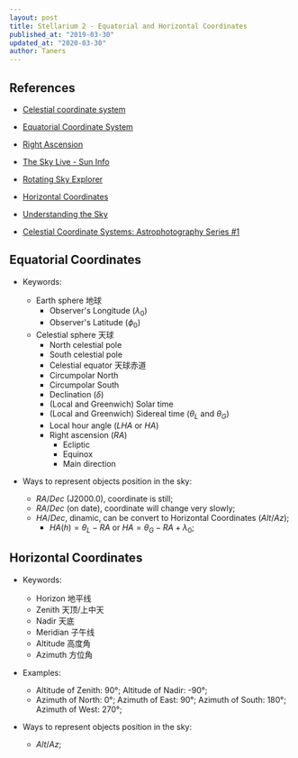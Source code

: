 ```yaml
---
layout: post
title: Stellarium 2 - Equatorial and Horizontal Coordinates
published_at: "2019-03-30"
updated_at: "2020-03-30"
author: Taners
---
```


## References

- [Celestial coordinate system](https://en.wikipedia.org/wiki/Celestial_coordinate_system)

- [Equatorial Coordinate System](http://astronomy.swin.edu.au/cosmos/E/Equatorial+Coordinate+System)

- [Right Ascension](http://astronomy.swin.edu.au/cosmos/R/Right+Ascension)

- [The Sky Live - Sun Info](https://theskylive.com/sun-info)

- [Rotating Sky Explorer](https://gateway.golabz.eu/embed/apps/c53a2e03-ff8f-4aa9-a986-a171896a7919/app.html)

- [Horizontal Coordinates](https://en.wikipedia.org/wiki/Horizontal_coordinate_system)

- [Understanding the Sky](https://www.youtube.com/watch?v=i2e0aRtwsCY&list=PLrAnGxL8nxOHzZi2QikEwZAilC4opr18R)

- [Celestial Coordinate Systems: Astrophotography Series #1](https://www.youtube.com/watch?v=r2mQzJqBaN4&t=3211s)

## Equatorial Coordinates

- Keywords:
  - Earth sphere     地球
    - Observer's Longitude ($\lambda_0$)
    - Observer's Latitude ($\phi_0$)
  - Celestial sphere 天球
    - North celestial pole
    - South celestial pole
    - Celestial equator 天球赤道
    - Circumpolar North
    - Circumpolar South
    - Declination ($\delta$)
    - (Local and Greenwich) Solar time
    - (Local and Greenwich) Sidereal time ($\theta_L$ and $\theta_G$)
    - Local hour angle ($LHA$ or $HA$)
    - Right ascension ($RA$)
      - Ecliptic
      - Equinox
      - Main direction

- Ways to represent objects position in the sky:
  - $RA/Dec$ (J2000.0), coordinate is still;
  - $RA/Dec$ (on date), coordinate will change very slowly;
  - $HA/Dec$, dinamic, can be convert to Horizontal Coordinates ($Alt/Az$);
    - $HA(h) = \theta_L - RA$ or $HA = \theta_G - RA + \lambda_0$;

## Horizontal Coordinates

- Keywords:
  - Horizon  地平线
  - Zenith   天顶/上中天
  - Nadir    天底
  - Meridian 子午线
  - Altitude 高度角
  - Azimuth  方位角

- Examples:
  - Altitude of Zenith: 90°; Altitude of Nadir: -90°;
  - Azimuth of North: 0°; Azimuth of East: 90°; Azimuth of South: 180°; Azimuth of West: 270°;

- Ways to represent objects position in the sky:
  - $Alt/Az$;

